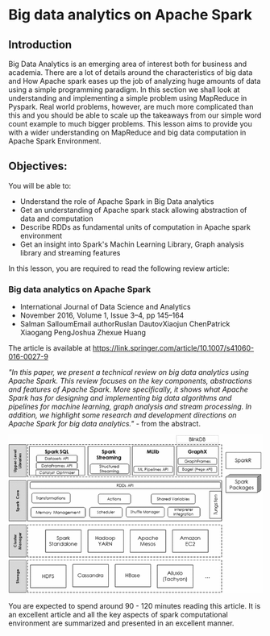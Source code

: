 
# Big data analytics on Apache Spark

## Introduction

Big Data Analytics is an emerging area of interest both for business and academia. There are a lot of details around the characteristics of big data and How Apache spark eases up the job of analyzing huge amounts of data using a simple programming paradigm. In this section we shall look at understanding and implementing a simple problem using MapReduce in Pyspark. Real world problems, however, are much more complicated than this and you should be able to scale up the takeaways from our simple word count example to much bigger problems. This lesson aims to provide you with a wider understanding on MapReduce and big data computation in Apache Spark Environment. 


## Objectives:
You will be able to:
- Understand the role of Apache Spark in Big Data analytics 
- Get an understanding of Apache spark stack allowing abstraction of data and computation
- Describe RDDs as fundamental units of computation in Apache spark environment
- Get an insight into Spark's Machin Learning Library, Graph analysis library and streaming features

In this lesson, you are required to read the following review article: 

### Big data analytics on Apache Spark
- International Journal of Data Science and Analytics
- November 2016, Volume 1, Issue 3–4, pp 145–164
- Salman SalloumEmail authorRuslan DautovXiaojun ChenPatrick Xiaogang PengJoshua Zhexue Huang

The article is available at 
https://link.springer.com/article/10.1007/s41060-016-0027-9

*"In this paper, we present a technical review on big data analytics using Apache Spark. This review focuses on the key components, abstractions and features of Apache Spark. More specifically, it shows what Apache Spark has for designing and implementing big data algorithms and pipelines for machine learning, graph analysis and stream processing. In addition, we highlight some research and development directions on Apache Spark for big data analytics."* - from the abstract. 

![](spark.gif)

You are expected to spend around 90 - 120 minutes reading this article. It is an excellent article and all the key aspects of spark computational environment are summarized and presented in an excellent manner. 

